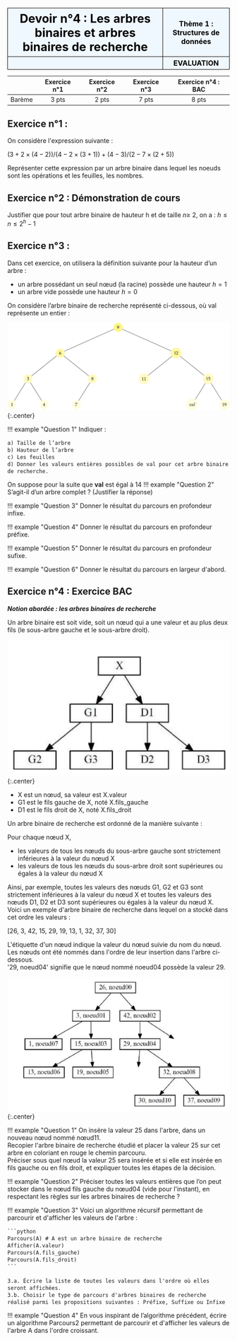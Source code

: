 <table  style="background-color:  #F0F8FF; width:100%;color:black;">
    <thead>
        <tr>
            <th style="text-align:center;border:solid;border-width:1px;font-size:20pt;width:70%;">Devoir n°4 : Les arbres binaires et arbres binaires de recherche</th>
            <th style="text-align:center;border:solid;border-width:1px;font-size:12pt;width:30%">Thème 1 : Structures de données</th>
        </tr>
          <tr>
            <th style="text-align:center;border:solid;border-width:1px;font-size:15pt;width:70%;"></th>
            <th style="text-align:center;border:solid;border-width:1px;font-size:12pt;width:30%">EVALUATION</th>
        </tr>
    </thead>
</table>


| |Exercice n°1 | Exercice n°2| Exercice n°3| Exercice n°4 : BAC |
|:---:|:---:|:---:|:---:|:---:|
|Barème | 3 pts | 2 pts | 7 pts  | 8 pts |



## Exercice n°1 : 
On considère l'expression suivante : 

$(3+2 \times (4-2)) / (4 -2 \times (3+1))+ (4-3) / (2- 7 \times (2+5))$  

Représenter cette expression par un arbre binaire dans lequel les noeuds sont les opérations et les feuilles, les nombres.


## Exercice n°2 : Démonstration de cours  

Justifier que pour tout arbre binaire de hauteur h et de taille $n \geq$ 2, on a : 
        $h \leq n \leq 2^h -1$

## Exercice n°3 :  
Dans cet exercice, on utilisera la définition suivante pour la hauteur d’un arbre :  

- un arbre possédant un seul nœud (la racine) possède une hauteur $h = 1$  
- un arbre vide possède une hauteur $h = 0$  

On considère l’arbre binaire de recherche représenté ci-dessous, où val représente un entier : 

![arbre](data/DS_14_12_21.png){:.center}

!!! example "Question 1"
    Indiquer :  

    a) Taille de l’arbre  
    b) Hauteur de l’arbre  
    c) Les feuilles  
    d) Donner les valeurs entières possibles de val pour cet arbre binaire de recherche.  

On suppose pour la suite que **val** est égal à 14
!!! example "Question 2"  
    S’agit-il d’un arbre complet ? (Justifier la réponse)  


!!! example "Question 3"
    Donner le résultat du parcours en profondeur infixe.

!!! example "Question 4"
    Donner le résultat du parcours en profondeur préfixe.

!!! example "Question 5"
    Donner le résultat du parcours en profondeur sufixe.

!!! example "Question 6"
    Donner le résultat du parcours en largeur d'abord.



## Exercice n°4 : Exercice BAC  

**_Notion abordée : les arbres binaires de recherche_**  

Un arbre binaire est soit vide, soit un nœud qui a une valeur et au plus deux fils (le sous-arbre gauche et le sous-arbre droit).

![arbre](data/DS_14_12_21_Arbre.png){:.center}

- X est un nœud, sa valeur est X.valeur  
- G1 est le fils gauche de X, noté X.fils_gauche  
- D1 est le fils droit de X, noté X.fils_droit  

Un arbre binaire de recherche est ordonné de la manière suivante :  

Pour chaque nœud X,

- les valeurs de tous les nœuds du sous-arbre gauche sont strictement inférieures à la valeur du nœud X
- les valeurs de tous les nœuds du sous-arbre droit sont supérieures ou égales à la valeur du nœud X


Ainsi, par exemple, toutes les valeurs des nœuds G1, G2 et G3 sont strictement inférieures à la valeur du nœud X et toutes les valeurs des nœuds D1, D2 et D3 sont supérieures ou égales à la valeur du nœud X.  
Voici un exemple d'arbre binaire de recherche dans lequel on a stocké dans cet ordre les valeurs :  

[26, 3, 42, 15, 29, 19, 13, 1, 32, 37, 30]  

L'étiquette d'un nœud indique la valeur du nœud suivie du nom du nœud.  
Les nœuds ont été nommés dans l'ordre de leur insertion dans l'arbre ci-dessous.  
'29, noeud04' signifie que le nœud nommé noeud04 possède la valeur 29.  

![arbre](data/DS_14_12_21_Arbre2.png){:.center}  



!!! example "Question 1"
    On insère la valeur 25 dans l'arbre, dans un nouveau nœud nommé nœud11.  
    Recopier l'arbre binaire de recherche étudié et placer la valeur 25 sur cet arbre en coloriant en rouge le chemin parcouru.  
    Préciser sous quel nœud la valeur 25 sera insérée et si elle est insérée en fils gauche ou en fils droit, et expliquer toutes les étapes de la décision.

!!! example "Question 2"
    Préciser toutes les valeurs entières que l’on peut stocker dans le nœud fils gauche du nœud04 (vide pour l'instant), en respectant les règles sur les arbres binaires de recherche ?

!!! example "Question 3"
    Voici un algorithme récursif permettant de parcourir et d'afficher les valeurs de l'arbre :

    ```python
    Parcours(A) # A est un arbre binaire de recherche
    Afficher(A.valeur)
    Parcours(A.fils_gauche)
    Parcours(A.fils_droit)
    ```

    3.a. Écrire la liste de toutes les valeurs dans l'ordre où elles seront affichées.  
    3.b. Choisir le type de parcours d'arbres binaires de recherche réalisé parmi les propositions suivantes : Préfixe, Suffixe ou Infixe


!!! example "Question 4"
    En vous inspirant de l’algorithme précédent, écrire un algorithme Parcours2 permettant de parcourir et d'afficher les valeurs de l'arbre A dans l'ordre croissant.

